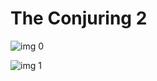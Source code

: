 # The Conjuring 2

![img 0](https://i.imgur.com/lxIjGIe.jpg)

![img 1](https://i.imgur.com/0oBebRy.jpg)

